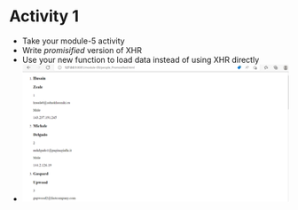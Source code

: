 # Activity 1

- Take your module-5 activity​
- Write _promisified_ version of XHR​
- Use your new function to load data instead of using XHR directly​
- ![image info](./../Screenshot_promisified.png)

